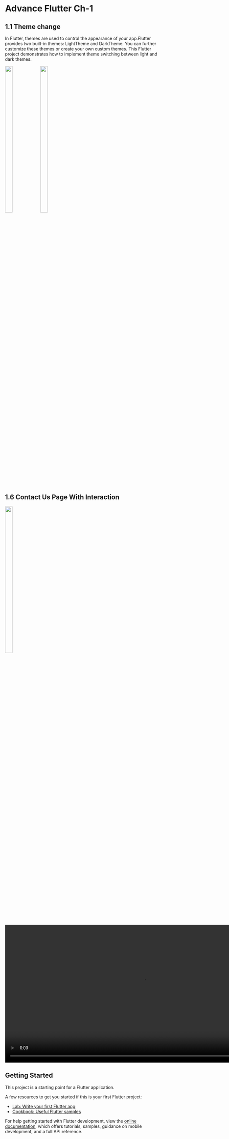 # Advance Flutter Ch-1


## 1.1 Theme change

In Flutter, themes are used to control the appearance of your app.Flutter provides two built-in themes: LightTheme and DarkTheme. You can further customize these themes or create your own custom themes.
This Flutter project demonstrates how to implement theme switching between light and dark themes.

<div> 
  <img src = "https://github.com/DurgaMewada/adv_flutter_ch1/assets/149373536/a10cf479-4350-415a-a899-ee4c4d50fb37"  height=35% width=22%  />
   <img src = "https://github.com/DurgaMewada/adv_flutter_ch1/assets/149373536/72e4a3d5-5a00-4dfc-8e59-626b39a19883"  height=35% width=22%  />
</div>

## 1.6 Contact Us Page With Interaction
<div> 
  <img src = "https://github.com/user-attachments/assets/544b4427-9eac-4473-8d7e-c6bba2d986f6"  height=35% width=22%  />
     <video height="450" src="https://github.com/user-attachments/assets/6798d973-4b30-420f-8728-eec09e295442"/>

 
</div>

## Getting Started

This project is a starting point for a Flutter application.

A few resources to get you started if this is your first Flutter project:

- [Lab: Write your first Flutter app](https://docs.flutter.dev/get-started/codelab)
- [Cookbook: Useful Flutter samples](https://docs.flutter.dev/cookbook)

For help getting started with Flutter development, view the
[online documentation](https://docs.flutter.dev/), which offers tutorials,
samples, guidance on mobile development, and a full API reference.
